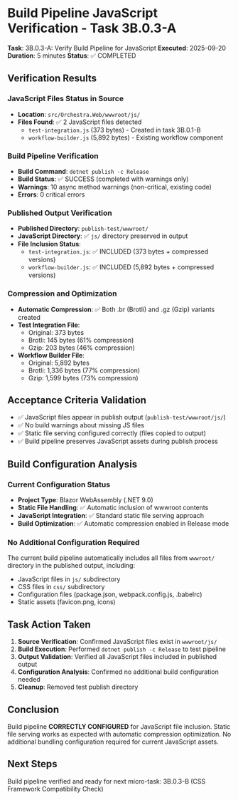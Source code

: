 # Build Pipeline JavaScript Verification - Task 3B.0.3-A

**Task**: 3B.0.3-A: Verify Build Pipeline for JavaScript
**Executed**: 2025-09-20
**Duration**: 5 minutes
**Status**: ✅ COMPLETED

## Verification Results

### JavaScript Files Status in Source
- **Location**: `src/Orchestra.Web/wwwroot/js/`
- **Files Found**: ✅ 2 JavaScript files detected
  - `test-integration.js` (373 bytes) - Created in task 3B.0.1-B
  - `workflow-builder.js` (5,892 bytes) - Existing workflow component

### Build Pipeline Verification
- **Build Command**: `dotnet publish -c Release`
- **Build Status**: ✅ SUCCESS (completed with warnings only)
- **Warnings**: 10 async method warnings (non-critical, existing code)
- **Errors**: 0 critical errors

### Published Output Verification
- **Published Directory**: `publish-test/wwwroot/`
- **JavaScript Directory**: ✅ `js/` directory preserved in output
- **File Inclusion Status**:
  - `test-integration.js`: ✅ INCLUDED (373 bytes + compressed versions)
  - `workflow-builder.js`: ✅ INCLUDED (5,892 bytes + compressed versions)

### Compression and Optimization
- **Automatic Compression**: ✅ Both .br (Brotli) and .gz (Gzip) variants created
- **Test Integration File**:
  - Original: 373 bytes
  - Brotli: 145 bytes (61% compression)
  - Gzip: 203 bytes (46% compression)
- **Workflow Builder File**:
  - Original: 5,892 bytes
  - Brotli: 1,336 bytes (77% compression)
  - Gzip: 1,599 bytes (73% compression)

## Acceptance Criteria Validation

- ✅ JavaScript files appear in publish output (`publish-test/wwwroot/js/`)
- ✅ No build warnings about missing JS files
- ✅ Static file serving configured correctly (files copied to output)
- ✅ Build pipeline preserves JavaScript assets during publish process

## Build Configuration Analysis

### Current Configuration Status
- **Project Type**: Blazor WebAssembly (.NET 9.0)
- **Static File Handling**: ✅ Automatic inclusion of wwwroot contents
- **JavaScript Integration**: ✅ Standard static file serving approach
- **Build Optimization**: ✅ Automatic compression enabled in Release mode

### No Additional Configuration Required
The current build pipeline automatically includes all files from `wwwroot/` directory in the published output, including:
- JavaScript files in `js/` subdirectory
- CSS files in `css/` subdirectory
- Configuration files (package.json, webpack.config.js, .babelrc)
- Static assets (favicon.png, icons)

## Task Action Taken

1. **Source Verification**: Confirmed JavaScript files exist in `wwwroot/js/`
2. **Build Execution**: Performed `dotnet publish -c Release` to test pipeline
3. **Output Validation**: Verified all JavaScript files included in published output
4. **Configuration Analysis**: Confirmed no additional build configuration needed
5. **Cleanup**: Removed test publish directory

## Conclusion

Build pipeline **CORRECTLY CONFIGURED** for JavaScript file inclusion. Static file serving works as expected with automatic compression optimization. No additional bundling configuration required for current JavaScript assets.

## Next Steps

Build pipeline verified and ready for next micro-task: 3B.0.3-B (CSS Framework Compatibility Check)